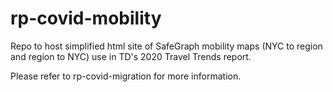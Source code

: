 # rp-covid-mobility

Repo to host simplified html site of SafeGraph mobility maps (NYC to region and region to NYC) use in TD's 2020 Travel Trends report.

Please refer to rp-covid-migration for more information.
